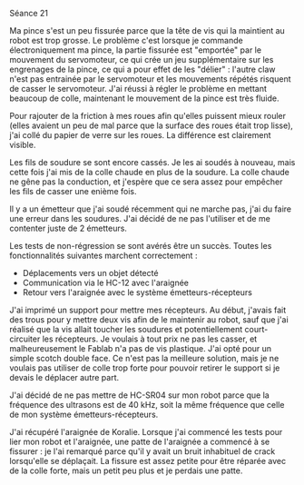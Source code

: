 Séance 21

Ma pince s'est un peu fissurée parce que la tête de vis qui la maintient au robot est trop grosse. Le problème c'est lorsque je commande électroniquement ma pince, la partie fissurée est "emportée" par le mouvement du servomoteur, ce qui crée un jeu supplémentaire sur les engrenages de la pince, ce qui a pour effet de les "délier" :  l'autre claw n'est pas entrainée par le servomoteur et les mouvements répétés risquent de casser le servomoteur. 
J'ai réussi à régler le problème en mettant beaucoup de colle, maintenant le mouvement de la pince est très fluide.

Pour rajouter de la friction à mes roues afin qu'elles puissent mieux rouler (elles avaient un peu de mal parce que la surface des roues était trop lisse), j'ai collé du papier de verre sur les roues. La différence est clairement visible.

Les fils de soudure se sont encore cassés. Je les ai soudés à nouveau, mais cette fois j'ai mis de la colle chaude en plus de la soudure. La colle chaude ne gêne pas la conduction, et j'espère que ce sera assez pour empêcher les fils de casser une enième fois.

Il y a un émetteur que j'ai soudé récemment qui ne marche pas, j'ai du faire une erreur dans les soudures. J'ai décidé de ne pas l'utiliser et de me contenter juste de 2 émetteurs.

Les tests de non-régression se sont avérés être un succès. Toutes les fonctionnalités suivantes marchent correctement :

- Déplacements vers un objet détecté
- Communication via le HC-12 avec l'araignée
- Retour vers l'araignée avec le système émetteurs-récepteurs

J'ai imprimé un support pour mettre mes récepteurs. Au début, j'avais fait des trous pour y mettre deux vis afin de le maintenir au robot, sauf que j'ai réalisé que la vis allait toucher les soudures et potentiellement court-circuiter les récepteurs. Je voulais à tout prix ne pas les casser, et malheureusement le Fablab n'a pas de vis plastique.
J'ai opté pour un simple scotch double face. Ce n'est pas la meilleure solution, mais je ne voulais pas utiliser de colle trop forte pour pouvoir retirer le support si je devais le déplacer autre part.

J'ai décidé de ne pas mettre de HC-SR04 sur mon robot parce que la fréquence des ultrasons est de 40 kHz, soit la même fréquence que celle de mon système émetteurs-récepteurs. 

J'ai récupéré l'araignée de Koralie. Lorsque j'ai commencé les tests pour lier mon robot et l'araignée, une patte de l'araignée a commencé à se fissurer : je l'ai remarqué parce qu'il y avait un bruit inhabituel de crack lorsqu'elle se déplaçait. La fissure est assez petite pour être réparée avec de la colle forte, mais un petit peu plus et je perdais une patte.